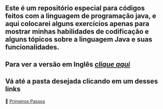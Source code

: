 ## Este é um repositório especial para códigos feitos com a linguagem de programação java, e aqui colocarei alguns exercícios apenas para mostrar minhas habilidades de codificação e alguns tópicos sobre a linguagem Java e suas funcionalidades.

## Para ver a versão em Inglês ***[clique aqui](https://github.com/IgorMariano25/Java/blob/main/README.md)***

## Vá até a pasta desejada clicando em um desses links
🔗 [Primeiros Passos](https://github.com/IgorMariano25/Java/tree/main/FirstSteps)
